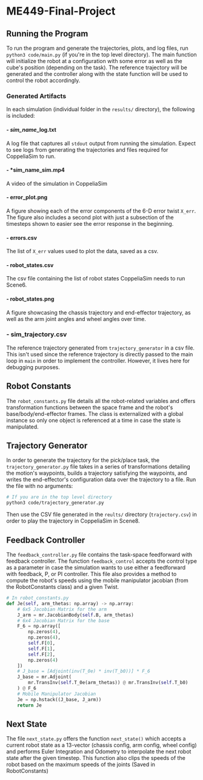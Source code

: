 # ME449-Final-Project

## Running the Program
To run the program and generate the trajectories, plots, and log files, run `python3 code/main.py` (if you're in the top level directory). The main function will initialize the robot at a configuration with some error as well as the cube's position (depending on the task). The reference trajectory will be generated and the controller along with the state function will be used to control the robot accordingly.

### Generated Artifacts
In each simulation (individual folder in the `results/` directory), the following is included:

#### - *sim_name*_log.txt
A log file that captures all `stdout` output from running the simulation. Expect to see logs from generating the trajectories and files required for CoppeliaSim to run.

#### - *sim_name_sim.mp4
A video of the simulation in CoppeliaSim

#### - error_plot.png
A figure showing each of the error components of the 6-D error twist `X_err`. The figure also includes a second plot with just a subsection of the timesteps shown to easier see the error response in the beginning.

#### - errors.csv
The list of `X_err` values used to plot the data, saved as a csv.

#### - robot_states.csv
The csv file containing the list of robot states CoppeliaSim needs to run Scene6.

#### - robot_states.png
A figure showcasing the chassis trajectory and end-effector trajectory, as well as the arm joint angles and wheel angles over time.

### - sim_trajectory.csv
The reference trajectory generated from `trajectory_generator` in a csv file. This isn't used since the reference trajectory is directly passed to the main loop in `main` in order to implement the controller. However, it lives here for debugging purposes.

## Robot Constants
The `robot_constants.py` file details all the robot-related variables and offers transformation functions between the space frame and the robot's base/body/end-effector frames. The class is externalized with a global instance so only one object is referenced at a time in case the state is manipulated.

## Trajectory Generator
In order to generate the trajectory for the pick/place task, the `trajectory_generator.py` file takes in a series of transformations detailing the motion's waypoints, builds a trajectory satisfying the waypoints, and writes the end-effector's configuration data over the trajectory to a file. Run the file with no arguments:

```bash
# If you are in the top level directory
python3 code/trajectory_generator.py
```

Then use the CSV file generated in the `reults/` directory (`trajectory.csv`) in order to play the trajectory in CoppeliaSim in Scene8.

## Feedback Controller
The `feedback_controller.py` file contains the task-space feedforward with feedback controller. The function `feedback_control` accepts the control type as a parameter in case the simulation wants to use either a feedforward with feedback, P, or PI controller. This file also provides a method to compute the robot's speeds using the mobile manipulator jacobian (from the RobotConstants class) and a given Twist.

```python
# In robot_constants.py
def Je(self, arm_thetas: np.array) -> np.array:
    # 6x5 Jacobian Matrix for the arm
    J_arm = mr.JacobianBody(self.B, arm_thetas)
    # 6x4 Jacobian Matrix for the base
    F_6 = np.array([
        np.zeros(4),
        np.zeros(4),
        self.F[0],
        self.F[1],
        self.F[2],
        np.zeros(4)
    ])
    # J_base = [Adjoint(inv(T_0e) * inv(T_b0))] * F_6
    J_base = mr.Adjoint(
        mr.TransInv(self.T_0e(arm_thetas)) @ mr.TransInv(self.T_b0)
    ) @ F_6
    # Mobile Manipulator Jacobian
    Je = np.hstack((J_base, J_arm))
    return Je
```

## Next State
The file `next_state.py` offers the function `next_state()` which accepts a current robot state as a 13-vector (chassis config, arm config, wheel config) and performs Euler Integration and Odometry to interpolate the next robot state after the given timestep. This function also clips the speeds of the robot based on the maximum speeds of the joints (Saved in RobotConstants)